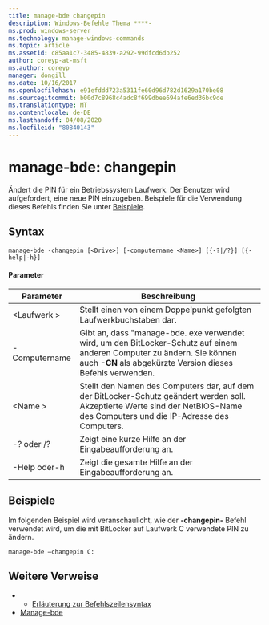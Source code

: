 ```yaml
---
title: manage-bde changepin
description: Windows-Befehle Thema ****-
ms.prod: windows-server
ms.technology: manage-windows-commands
ms.topic: article
ms.assetid: c85aa1c7-3485-4839-a292-99dfcd6db252
author: coreyp-at-msft
ms.author: coreyp
manager: dongill
ms.date: 10/16/2017
ms.openlocfilehash: e91efddd723a5311fe60d96d782d1629a170be08
ms.sourcegitcommit: b00d7c8968c4adc8f699dbee694afe6ed36bc9de
ms.translationtype: MT
ms.contentlocale: de-DE
ms.lasthandoff: 04/08/2020
ms.locfileid: "80840143"
---
```

# <a name="manage-bde-changepin"></a>manage-bde: changepin



Ändert die PIN für ein Betriebssystem Laufwerk. Der Benutzer wird aufgefordert, eine neue PIN einzugeben. Beispiele für die Verwendung dieses Befehls finden Sie unter [Beispiele](#BKMK_Examples).

## <a name="syntax"></a>Syntax

```
manage-bde -changepin [<Drive>] [-computername <Name>] [{-?|/?}] [{-help|-h}]
```

#### <a name="parameters"></a>Parameter

|Parameter|Beschreibung|
|---------|-----------|
|\<Laufwerk >|Stellt einen von einem Doppelpunkt gefolgten Laufwerkbuchstaben dar.|
|-Computername|Gibt an, dass "manage-bde. exe verwendet wird, um den BitLocker-Schutz auf einem anderen Computer zu ändern. Sie können auch **-CN** als abgekürzte Version dieses Befehls verwenden.|
|\<Name >|Stellt den Namen des Computers dar, auf dem der BitLocker-Schutz geändert werden soll. Akzeptierte Werte sind der NetBIOS-Name des Computers und die IP-Adresse des Computers.|
|-? oder /?|Zeigt eine kurze Hilfe an der Eingabeaufforderung an.|
|-Help oder-h|Zeigt die gesamte Hilfe an der Eingabeaufforderung an.|

## <a name="examples"></a><a name=BKMK_Examples></a>Beispiele

Im folgenden Beispiel wird veranschaulicht, wie der **-changepin-** Befehl verwendet wird, um die mit BitLocker auf Laufwerk C verwendete PIN zu ändern.
```
manage-bde –changepin C:
```

## <a name="additional-references"></a>Weitere Verweise

-   - [Erläuterung zur Befehlszeilensyntax](command-line-syntax-key.md)
-   [Manage-bde](manage-bde.md)